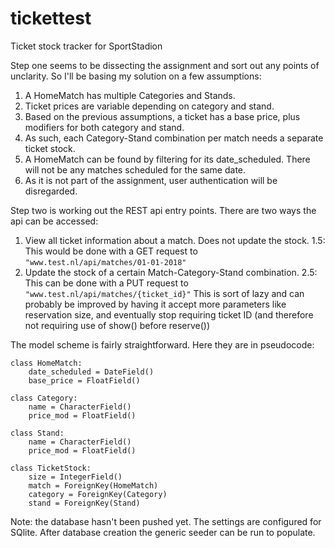 # tickettest
Ticket stock tracker for SportStadion

Step one seems to be dissecting the assignment and sort out any points of
unclarity. So I'll be basing my solution on a few assumptions:

1.  A HomeMatch has multiple Categories and Stands.
2.  Ticket prices are variable depending on category and stand.
3.  Based on the previous assumptions, a ticket has a base price, plus modifiers
    for both category and stand.
4.  As such, each Category-Stand combination per match needs a separate ticket
    stock.
5.  A HomeMatch can be found by filtering for its date_scheduled. There will not
    be any matches scheduled for the same date.
6.  As it is not part of the assignment, user authentication will be
    disregarded.

Step two is working out the REST api entry points. There are two ways the api
can be accessed:

1.  View all ticket information about a match. Does not update the stock.
      1.5:  This would be done with a GET request to
            `"www.test.nl/api/matches/01-01-2018"`
2.  Update the stock of a certain Match-Category-Stand combination.
      2.5:  This can be done with a PUT request to
            `"www.test.nl/api/matches/{ticket_id}"`
          This is sort of lazy and can probably be improved by having it accept
          more parameters like reservation size, and eventually stop requiring
          ticket ID (and therefore not requiring use of show() before reserve())

The model scheme is fairly straightforward. Here they are in pseudocode:

```
class HomeMatch:
    date_scheduled = DateField()
    base_price = FloatField()

class Category:
    name = CharacterField()
    price_mod = FloatField()

class Stand:
    name = CharacterField()
    price_mod = FloatField()

class TicketStock:
    size = IntegerField()
    match = ForeignKey(HomeMatch)
    category = ForeignKey(Category)
    stand = ForeignKey(Stand)
```

Note: the database hasn't been pushed yet. The settings are configured for SQlite. After database creation the generic seeder can be run to populate.
